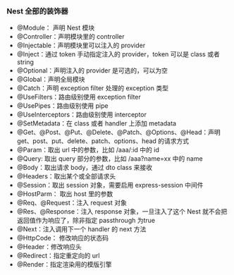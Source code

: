 ### Nest 全部的装饰器

* @Module： 声明 Nest 模块
* @Controller：声明模块里的 controller
* @Injectable：声明模块里可以注入的 provider
* @Inject：通过 token 手动指定注入的 provider，token 可以是 class 或者 string
* @Optional：声明注入的 provider 是可选的，可以为空
* @Global：声明全局模块
* @Catch：声明 exception filter 处理的 exception 类型
* @UseFilters：路由级别使用 exception filter
* @UsePipes：路由级别使用 pipe
* @UseInterceptors：路由级别使用 interceptor
* @SetMetadata：在 class 或者 handler 上添加 metadata
* @Get、@Post、@Put、@Delete、@Patch、@Options、@Head：声明 get、post、put、delete、patch、options、head 的请求方式
* @Param：取出 url 中的参数，比如 /aaa/:id 中的 id
* @Query: 取出 query 部分的参数，比如 /aaa?name=xx 中的 name
* @Body：取出请求 body，通过 dto class 来接收
* @Headers：取出某个或全部请求头
* @Session：取出 session 对象，需要启用 express-session 中间件
* @HostParm： 取出 host 里的参数
* @Req、@Request：注入 request 对象
* @Res、@Response：注入 response 对象，一旦注入了这个 Nest 就不会把返回值作为响应了，除非指定 passthrough 为true
* @Next：注入调用下一个 handler 的 next 方法
* @HttpCode： 修改响应的状态码
* @Header：修改响应头
* @Redirect：指定重定向的 url
* @Render：指定渲染用的模版引擎